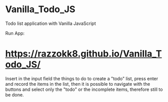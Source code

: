 # Vanilla_Todo_JS
Todo list application with Vanilla JavaScript

Run App:
# https://razzokk8.github.io/Vanilla_Todo_JS/

Insert in the input field the things to do to create a "todo" list, 
press enter and record the items in the list, 
then it is possible to navigate with the buttons and select only the "todo" or the incomplete items, 
therefore still to be done.


